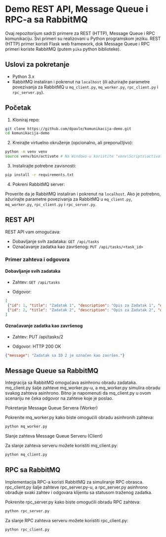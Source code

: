 # Demo REST API, Message Queue i RPC-a sa RabbitMQ

Ovaj repozitorijum sadrži primere za REST (HTTP), Message Queue i RPC komunikaciju. Svi primeri su realizovani u Python programskom jeziku. REST (HTTP) primer koristi Flask web framework, dok Message Queue i RPC primeri koriste RabbitMQ (putem `pika` python biblioteke). 

## Uslovi za pokretanje

- Python 3.x
- RabbitMQ instaliran i pokrenut na `localhost` (ili ažurirajte parametre povezivanja za RabbitMQ u `mq_client.py`, `mq_worker.py`, `rpc_client.py` i `rpc_server.py`).

## Početak

1. Kloniraj repo:
```sh
git clone https://github.com/dpavle/komunikacija-demo.git
cd komunikacija-demo       
```

2. Kreirajte virtuelno okruženje (opcionalno, ali preporučljivo):
```sh
python -m venv venv
source venv/bin/activate # Na Windows-u koristite "venv\Scripts\activate"
```
3. Instalirajte potrebne zavisnosti:

```sh
pip install -r requirements.txt
```

4. Pokreni RabbitMQ server:

Proverite da je RabbitMQ instaliran i pokrenut na `localhost`. Ako je potrebno, ažurirajte parametre povezivanja za RabbitMQ u `mq_client.py`, `mq_worker.py`, `rpc_client.py` i `rpc_server.py`.

## REST API

REST API vam omogućava:

- Dobavljanje svih zadataka: `GET /api/tasks`
- Označavanje zadatka kao završenog: `PUT /api/tasks/<task_id>`

### Primer zahteva i odgovora

#### Dobavljanje svih zadataka

- Zahtev: `GET /api/tasks`

- Odgovor:
```json
[
 {"id": 1, "title": "Zadatak 1", "description": "Opis za Zadatak 1", "done": false},
 {"id": 2, "title": "Zadatak 2", "description": "Opis za Zadatak 2", "done": true}
]
```
#### Označavanje zadatka kao završenog

- Zahtev: PUT /api/tasks/2

- Odgovor: HTTP 200 OK

    
```json
{"message": "Zadatak sa ID 2 je označen kao završen."}
```

## Message Queue sa RabbitMQ

Integracija sa RabbitMQ omogućava asinhronu obradu zadataka. mq_client.py šalje zahteve mq_worker.py-u, a mq_worker.py simulira obradu svakog zahteva asinhrono. Bitno je napomenuti da mq_client.py u ovom scenariju ne čeka odgovor na zahteve koje je poslao. 

Pokretanje Message Queue Servera (Worker)

Pokrenite mq_worker.py kako biste omogućili obradu asinhronih zahteva:
```sh
python mq_worker.py
```

Slanje zahteva Message Queue Serveru (Client)

Za slanje zahteva serveru možete koristiti mq_client.py:

```sh
python mq_client.py
```

## RPC sa RabbitMQ

Implementacija RPC-a koristi RabbitMQ za simuliranje RPC obrasca. rpc_client.py šalje zahteve rpc_server.py-u, a rpc_server.py asinhrono obrađuje svaki zahtev i odgovara klijentu sa statusom traženog zadatka.

Pokrenite rpc_server.py kako biste omogućili obradu RPC zahteva:
```sh
python rpc_server.py
```
Za slanje RPC zahteva serveru možete koristiti rpc_client.py:
```sh
python rpc_client.py
```
